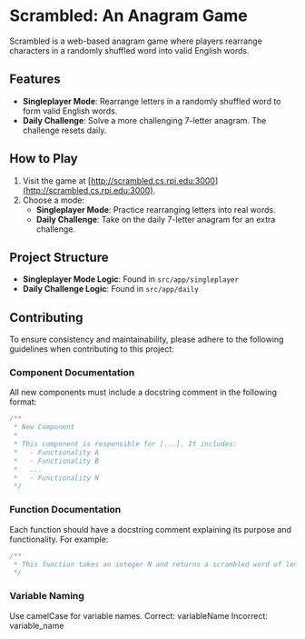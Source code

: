 # Scrambled: An Anagram Game

Scrambled is a web-based anagram game where players rearrange characters in a randomly shuffled word into valid English words.

## Features
- **Singleplayer Mode**: Rearrange letters in a randomly shuffled word to form valid English words.
- **Daily Challenge**: Solve a more challenging 7-letter anagram. The challenge resets daily.

## How to Play
1. Visit the game at [http://scrambled.cs.rpi.edu:3000](http://scrambled.cs.rpi.edu:3000).
2. Choose a mode:
   - **Singleplayer Mode**: Practice rearranging letters into real words.
   - **Daily Challenge**: Take on the daily 7-letter anagram for an extra challenge.

## Project Structure
- **Singleplayer Mode Logic**: Found in `src/app/singleplayer`
- **Daily Challenge Logic**: Found in `src/app/daily`

## Contributing

To ensure consistency and maintainability, please adhere to the following guidelines when contributing to this project:

### Component Documentation
All new components must include a docstring comment in the following format:

```javascript
/**
 * New Component
 *
 * This component is responsible for [...]. It includes:
 *   - Functionality A
 *   - Functionality B
 *   ...
 *   - Functionality N
 */
 ```
### Function Documentation
Each function should have a docstring comment explaining its purpose and functionality. For example:
```javascript
/**
 * This function takes an integer N and returns a scrambled word of length N.
 */
```

### Variable Naming
Use camelCase for variable names. 
Correct: variableName
Incorrect: variable_name